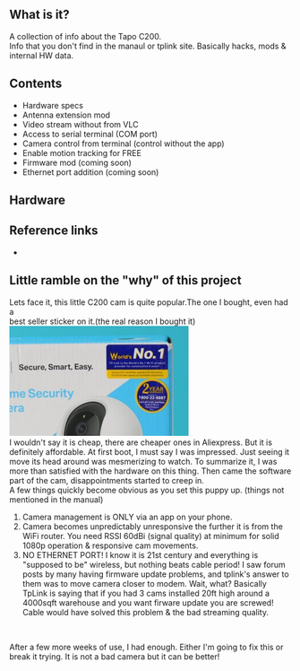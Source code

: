 ## What is it?
A collection of info about the Tapo C200.<br>
Info that you don't find in the manaul or tplink site.
Basically hacks, mods & internal HW data.


## Contents
- Hardware specs
- Antenna extension mod
- Video stream without from VLC
- Access to serial terminal (COM port)
- Camera control from terminal (control without the app)
- Enable motion tracking for FREE
- Firmware mod (coming soon)
- Ethernet port addition (coming soon)


## Hardware


## Reference links
- 


## Little ramble on the "why" of this project

Lets face it, this little C200 cam is quite popular.The one I bought, even had a<br>
best seller sticker on it.(the real reason I bought it)
<img src="https://github.com/sengiv/TapoC200/blob/master/images/best-seller.png"><br>
I wouldn't say it is cheap, there are cheaper ones in Aliexpress. But it is definitely affordable.
At first boot, I must say I was impressed. Just seeing it move its head around was mesmerizing to watch.
To summarize it, I was more than satisfied with the hardware on this thing.
Then came the software part of the cam, disappointments started to creep in.<br>
A few things quickly become obvious as you set this puppy up. (things not mentioned in the manual)
1. Camera management is ONLY via an app on your phone.
2. Camera becomes unpredictably unresponsive the further it is from the WiFi router.
   You need RSSI 60dBi (signal quality) at minimum for solid 1080p operation & responsive cam movements.
3. NO ETHERNET PORT! I know it is 21st century and everything is "supposed to be" wireless, but nothing beats cable period!
   I saw forum posts by many having firmware update problems, and tplink's answer to them was to move camera closer to modem.
   Wait, what? Basically TpLink is saying that if you had 3 cams installed 20ft high around a 4000sqft warehouse and you want firware update
   you are screwed! Cable would have solved this problem & the bad streaming quality.
 <br>

After a few more weeks of use, I had enough. Either I'm going to fix this or break it trying.
It is not a bad camera but it can be better!
